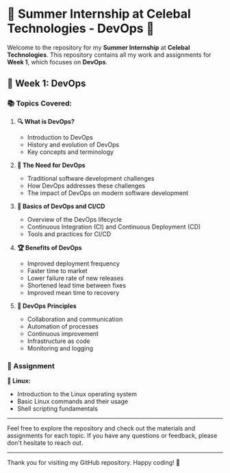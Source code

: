# 🌟 Summer Internship at Celebal Technologies - DevOps 🌟

Welcome to the repository for my **Summer Internship** at **Celebal Technologies**. This repository contains all my work and assignments for **Week 1**, which focuses on **DevOps**.

## 📅 Week 1: DevOps

### 📚 Topics Covered:

1. **🔍 What is DevOps?**
    - Introduction to DevOps
    - History and evolution of DevOps
    - Key concepts and terminology

2. **🚀 The Need for DevOps**
    - Traditional software development challenges
    - How DevOps addresses these challenges
    - The impact of DevOps on modern software development

3. **🔧 Basics of DevOps and CI/CD**
    - Overview of the DevOps lifecycle
    - Continuous Integration (CI) and Continuous Deployment (CD)
    - Tools and practices for CI/CD

4. **🏆 Benefits of DevOps**
    - Improved deployment frequency
    - Faster time to market
    - Lower failure rate of new releases
    - Shortened lead time between fixes
    - Improved mean time to recovery

5. **📜 DevOps Principles**
    - Collaboration and communication
    - Automation of processes
    - Continuous improvement
    - Infrastructure as code
    - Monitoring and logging

### 📝 Assignment

**🐧 Linux:**
- Introduction to the Linux operating system
- Basic Linux commands and their usage
- Shell scripting fundamentals

---

Feel free to explore the repository and check out the materials and assignments for each topic. If you have any questions or feedback, please don't hesitate to reach out.

---

Thank you for visiting my GitHub repository. Happy coding! 🚀
